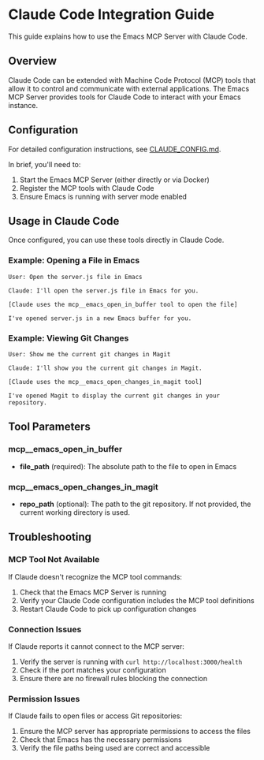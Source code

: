 # Claude Code Integration Guide

This guide explains how to use the Emacs MCP Server with Claude Code.

## Overview

Claude Code can be extended with Machine Code Protocol (MCP) tools that allow it to control and communicate with external applications. The Emacs MCP Server provides tools for Claude Code to interact with your Emacs instance.

## Configuration

For detailed configuration instructions, see [CLAUDE_CONFIG.md](CLAUDE_CONFIG.md).

In brief, you'll need to:

1. Start the Emacs MCP Server (either directly or via Docker)
2. Register the MCP tools with Claude Code
3. Ensure Emacs is running with server mode enabled

## Usage in Claude Code

Once configured, you can use these tools directly in Claude Code.

### Example: Opening a File in Emacs

```
User: Open the server.js file in Emacs

Claude: I'll open the server.js file in Emacs for you.

[Claude uses the mcp__emacs_open_in_buffer tool to open the file]

I've opened server.js in a new Emacs buffer for you.
```

### Example: Viewing Git Changes

```
User: Show me the current git changes in Magit

Claude: I'll show you the current git changes in Magit.

[Claude uses the mcp__emacs_open_changes_in_magit tool]

I've opened Magit to display the current git changes in your repository.
```

## Tool Parameters

### mcp__emacs_open_in_buffer

- **file_path** (required): The absolute path to the file to open in Emacs

### mcp__emacs_open_changes_in_magit

- **repo_path** (optional): The path to the git repository. If not provided, the current working directory is used.

## Troubleshooting

### MCP Tool Not Available

If Claude doesn't recognize the MCP tool commands:

1. Check that the Emacs MCP Server is running
2. Verify your Claude Code configuration includes the MCP tool definitions
3. Restart Claude Code to pick up configuration changes

### Connection Issues

If Claude reports it cannot connect to the MCP server:

1. Verify the server is running with `curl http://localhost:3000/health`
2. Check if the port matches your configuration
3. Ensure there are no firewall rules blocking the connection

### Permission Issues

If Claude fails to open files or access Git repositories:

1. Ensure the MCP server has appropriate permissions to access the files
2. Check that Emacs has the necessary permissions
3. Verify the file paths being used are correct and accessible